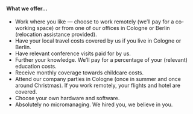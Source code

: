 #### What we offer...

- Work where you like — choose to work remotely (we’ll pay for a co-working space) or from one of our offices in Cologne or Berlin (relocation assistance provided).
- Have your local travel costs covered by us if you live in Cologne or Berlin.
- Have relevant conference visits paid for by us.
- Further your knowledge. We’ll pay for a percentage of your (relevant) education costs.
- Receive monthly coverage towards childcare costs.
- Attend our company parties in Cologne (once in summer and once around Christmas). If you work remotely, your flights and hotel are covered.
- Choose your own hardware and software.
- Absolutely no micromanaging. We hired you, we believe in you.
